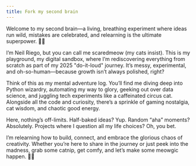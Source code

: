 ```yaml
---
title: Fork my second brain
---
```

Welcome to my second brain—a living, breathing experiment where ideas run wild, mistakes are celebrated, and relearning is the ultimate superpower. 🧠✨

I’m Neil Riego, but you can call me scaredmeow (my cats insist). This is my playground, my digital sandbox, where I’m rediscovering everything from scratch as part of my 2025 "do-it-loud" journey. It’s messy, experimental, and oh-so-human—because growth isn’t always polished, right?

Think of this as my mental adventure log. You’ll find me diving deep into Python wizardry, automating my way to glory, geeking out over data science, and juggling tech experiments like a caffeinated circus cat. Alongside all the code and curiosity, there’s a sprinkle of gaming nostalgia, cat wisdom, and chaotic good energy.

Here, nothing’s off-limits. Half-baked ideas? Yup. Random “aha” moments? Absolutely. Projects where I question all my life choices? Oh, you bet.

I’m relearning how to build, connect, and embrace the glorious chaos of creativity. Whether you’re here to share in the journey or just peek into the madness, grab some catnip, get comfy, and let’s make some meowgic happen. 🐾✨
